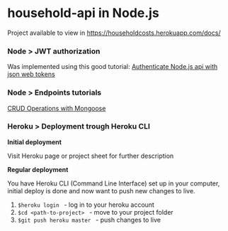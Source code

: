 # household-api in Node.js

Project available to view in https://householdcosts.herokuapp.com/docs/

### Node > JWT authorization
Was implemented using this good tutorial: [Authenticate Node.js api with json web tokens](https://scotch.io/tutorials/authenticate-a-node-js-api-with-json-web-tokens)

### Node > Endpoints tutorials
[CRUD Operations with Mongoose](https://coursework.vschool.io/mongoose-crud/)

### Heroku > Deployment trough Heroku CLI 
**Initial deployment**

Visit Heroku page or project sheet for further description

**Regular deployment**

You have Heroku CLI (Command Line Interface) set up in your computer, initial deploy is done and now want to push 
new changes to live. 


1. ```$heroku login ``` - log in to your heroku account 
2. ```$cd <path-to-project> ``` - move to your project folder 
3. ```$git push heroku master ``` - push changes to live 
